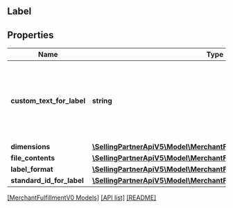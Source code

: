 ## Label

## Properties

Name | Type | Description | Notes
------------ | ------------- | ------------- | -------------
**custom_text_for_label** | **string** | Custom text to print on the label. Note: Custom text is only included on labels that are in ZPL format (ZPL203). FedEx does not support CustomTextForLabel. | [optional]
**dimensions** | [**\SellingPartnerApiV5\Model\MerchantFulfillmentV0\LabelDimensions**](LabelDimensions.md) |  |
**file_contents** | [**\SellingPartnerApiV5\Model\MerchantFulfillmentV0\FileContents**](FileContents.md) |  |
**label_format** | [**\SellingPartnerApiV5\Model\MerchantFulfillmentV0\LabelFormat**](LabelFormat.md) |  | [optional]
**standard_id_for_label** | [**\SellingPartnerApiV5\Model\MerchantFulfillmentV0\StandardIdForLabel**](StandardIdForLabel.md) |  | [optional]

[[MerchantFulfillmentV0 Models]](../) [[API list]](../../Api) [[README]](../../../README.md)
